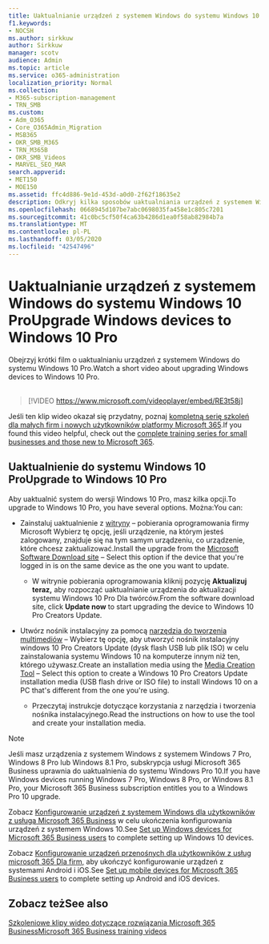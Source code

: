 ```yaml
---
title: Uaktualnianie urządzeń z systemem Windows do systemu Windows 10 Pro
f1.keywords:
- NOCSH
ms.author: sirkkuw
author: Sirkkuw
manager: scotv
audience: Admin
ms.topic: article
ms.service: o365-administration
localization_priority: Normal
ms.collection:
- M365-subscription-management
- TRN_SMB
ms.custom:
- Adm_O365
- Core_O365Admin_Migration
- MSB365
- OKR_SMB_M365
- TRN_M365B
- OKR_SMB_Videos
- MARVEL_SEO_MAR
search.appverid:
- MET150
- MOE150
ms.assetid: ffc4d886-9e1d-453d-a0d0-2f62f18635e2
description: Odkryj kilka sposobów uaktualniania urządzeń z systemem Windows do systemu Windows 10 Pro, aby korzystać z bardziej zaawansowanych funkcji zabezpieczeń i sieci biznesowych.
ms.openlocfilehash: 0668945d107be7abc0698035fa458e1c805c7201
ms.sourcegitcommit: 41c0bc5cf50f4ca63b4286d1ea0f58ab82984b7a
ms.translationtype: MT
ms.contentlocale: pl-PL
ms.lasthandoff: 03/05/2020
ms.locfileid: "42547496"
---
```

# <a name="upgrade-windows-devices-to-windows-10-pro"></a><span data-ttu-id="43d55-103">Uaktualnianie urządzeń z systemem Windows do systemu Windows 10 Pro</span><span class="sxs-lookup"><span data-stu-id="43d55-103">Upgrade Windows devices to Windows 10 Pro</span></span>

<span data-ttu-id="43d55-104">Obejrzyj krótki film o uaktualnianiu urządzeń z systemem Windows do systemu Windows 10 Pro.</span><span class="sxs-lookup"><span data-stu-id="43d55-104">Watch a short video about upgrading Windows devices to Windows 10 Pro.</span></span><br><br>

> [!VIDEO https://www.microsoft.com/videoplayer/embed/RE3t58j] 

<span data-ttu-id="43d55-105">Jeśli ten klip wideo okazał się przydatny, poznaj [kompletną serię szkoleń dla małych firm i nowych użytkowników platformy Microsoft 365](https://support.office.com/article/6ab4bbcd-79cf-4000-a0bd-d42ce4d12816).</span><span class="sxs-lookup"><span data-stu-id="43d55-105">If you found this video helpful, check out the [complete training series for small businesses and those new to Microsoft 365](https://support.office.com/article/6ab4bbcd-79cf-4000-a0bd-d42ce4d12816).</span></span>

## <a name="upgrade-to-windows-10-pro"></a><span data-ttu-id="43d55-106">Uaktualnienie do systemu Windows 10 Pro</span><span class="sxs-lookup"><span data-stu-id="43d55-106">Upgrade to Windows 10 Pro</span></span>
  
<span data-ttu-id="43d55-107">Aby uaktualnić system do wersji Windows 10 Pro, masz kilka opcji.</span><span class="sxs-lookup"><span data-stu-id="43d55-107">To upgrade to Windows 10 Pro, you have several options.</span></span> <span data-ttu-id="43d55-108">Można:</span><span class="sxs-lookup"><span data-stu-id="43d55-108">You can:</span></span>
    
- <span data-ttu-id="43d55-109">Zainstaluj uaktualnienie z [witryny](https://go.microsoft.com/fwlink/?LinkID=836951 ) &ndash; pobierania oprogramowania firmy Microsoft Wybierz tę opcję, jeśli urządzenie, na którym jesteś zalogowany, znajduje się na tym samym urządzeniu, co urządzenie, które chcesz zaktualizować.</span><span class="sxs-lookup"><span data-stu-id="43d55-109">Install the upgrade from the [Microsoft Software Download site](https://go.microsoft.com/fwlink/?LinkID=836951 ) &ndash; Select this option if the device that you're logged in is on the same device as the one you want to update.</span></span> 

    - <span data-ttu-id="43d55-110">W witrynie pobierania oprogramowania kliknij pozycję **Aktualizuj teraz,** aby rozpocząć uaktualnianie urządzenia do aktualizacji systemu Windows 10 Pro Dla twórców.</span><span class="sxs-lookup"><span data-stu-id="43d55-110">From the software download site, click **Update now** to start upgrading the device to Windows 10 Pro Creators Update.</span></span> 
    
- <span data-ttu-id="43d55-111">Utwórz nośnik instalacyjny za pomocą [narzędzia do tworzenia multimediów](https://go.microsoft.com/fwlink/?LinkID=836960) &ndash; Wybierz tę opcję, aby utworzyć nośnik instalacyjny windows 10 Pro Creators Update (dysk flash USB lub plik ISO) w celu zainstalowania systemu Windows 10 na komputerze innym niż ten, którego używasz.</span><span class="sxs-lookup"><span data-stu-id="43d55-111">Create an installation media using the [Media Creation Tool](https://go.microsoft.com/fwlink/?LinkID=836960) &ndash; Select this option to create a Windows 10 Pro Creators Update installation media (USB flash drive or ISO file) to install Windows 10 on a PC that's different from the one you're using.</span></span>

    - <span data-ttu-id="43d55-112">Przeczytaj instrukcje dotyczące korzystania z narzędzia i tworzenia nośnika instalacyjnego.</span><span class="sxs-lookup"><span data-stu-id="43d55-112">Read the instructions on how to use the tool and create your installation media.</span></span> 

> [!NOTE]
> <span data-ttu-id="43d55-113">Jeśli masz urządzenia z systemem Windows z systemem Windows 7 Pro, Windows 8 Pro lub Windows 8.1 Pro, subskrypcja usługi Microsoft 365 Business uprawnia do uaktualnienia do systemu Windows Pro 10.</span><span class="sxs-lookup"><span data-stu-id="43d55-113">If you have Windows devices running Windows 7 Pro, Windows 8 Pro, or Windows 8.1 Pro, your Microsoft 365 Business subscription entitles you to a Windows Pro 10 upgrade.</span></span>
    
<span data-ttu-id="43d55-114">Zobacz [Konfigurowanie urządzeń z systemem Windows dla użytkowników z usługą Microsoft 365 Business](set-up-windows-devices.md) w celu ukończenia konfigurowania urządzeń z systemem Windows 10.</span><span class="sxs-lookup"><span data-stu-id="43d55-114">See [Set up Windows devices for Microsoft 365 Business users](set-up-windows-devices.md) to complete setting up Windows 10 devices.</span></span> 
  
<span data-ttu-id="43d55-115">Zobacz [Konfigurowanie urządzeń przenośnych dla użytkowników z usług microsoft 365 Dla firm,](set-up-mobile-devices.md) aby ukończyć konfigurowanie urządzeń z systemami Android i iOS.</span><span class="sxs-lookup"><span data-stu-id="43d55-115">See [Set up mobile devices for Microsoft 365 Business users](set-up-mobile-devices.md) to complete setting up Android and iOS devices.</span></span> 
  
## <a name="see-also"></a><span data-ttu-id="43d55-116">Zobacz też</span><span class="sxs-lookup"><span data-stu-id="43d55-116">See also</span></span>

[<span data-ttu-id="43d55-117">Szkoleniowe klipy wideo dotyczące rozwiązania Microsoft 365 Business</span><span class="sxs-lookup"><span data-stu-id="43d55-117">Microsoft 365 Business training videos</span></span>](https://support.office.com/article/6ab4bbcd-79cf-4000-a0bd-d42ce4d12816)
